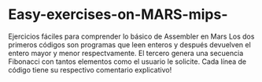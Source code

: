 # Easy-exercises-on-MARS-mips-
Ejercicios fáciles para comprender lo básico de Assembler en Mars
Los dos primeros códigos son programas que leen enteros y después devuelven el entero mayor y menor respectvamente.
El tercero genera una secuencia Fibonacci con tantos elementos como el usuario le solicite.
Cada línea de código tiene su respectivo comentario explicativo!
